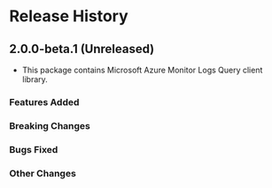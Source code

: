 # Release History

## 2.0.0-beta.1 (Unreleased)

- This package contains Microsoft Azure Monitor Logs Query client library.

### Features Added

### Breaking Changes

### Bugs Fixed

### Other Changes
